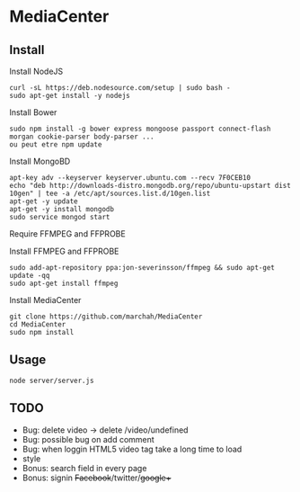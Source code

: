 MediaCenter
===========
 
Install
-------

Install NodeJS

````
curl -sL https://deb.nodesource.com/setup | sudo bash -
sudo apt-get install -y nodejs
````


Install Bower

````
sudo npm install -g bower express mongoose passport connect-flash morgan cookie-parser body-parser ...
ou peut etre npm update
````

Install MongoBD
````
apt-key adv --keyserver keyserver.ubuntu.com --recv 7F0CEB10
echo "deb http://downloads-distro.mongodb.org/repo/ubuntu-upstart dist 10gen" | tee -a /etc/apt/sources.list.d/10gen.list
apt-get -y update
apt-get -y install mongodb
sudo service mongod start
````

Require FFMPEG and FFPROBE

Install FFMPEG and FFPROBE
````
sudo add-apt-repository ppa:jon-severinsson/ffmpeg && sudo apt-get update -qq
sudo apt-get install ffmpeg
````

Install MediaCenter
````
git clone https://github.com/marchah/MediaCenter
cd MediaCenter
sudo npm install
````


Usage
-----

````
node server/server.js
````

TODO
----
* Bug: delete video -> delete /video/undefined
* Bug: possible bug on add comment
* Bug: when loggin HTML5 video tag take a long time to load
* style
* Bonus: search field in every page
* Bonus: signin ~~Facebook~~/twitter/~~google+~~

